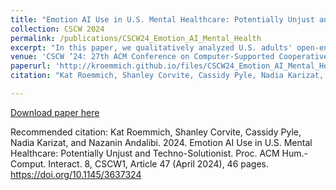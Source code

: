 ```yaml
---
title: "Emotion AI Use in U.S. Mental Healthcare: Potentially Unjust and Techno-Solutionist"
collection: CSCW 2024
permalink: /publications/CSCW24_Emotion_AI_Mental_Health
excerpt: "In this paper, we qualitatively analyzed U.S. adults' open-ended survey responses (n=395) to examine their perceptions of emotion AI use in mental healthcare and its potential impacts on them as data subjects."
venue: 'CSCW ’24: 27th ACM Conference on Computer-Supported Cooperative Work and Social Computing'
paperurl: 'http://kroemmich.github.io/files/CSCW24_Emotion_AI_Mental_Health.pdf'
citation: "Kat Roemmich, Shanley Corvite, Cassidy Pyle, Nadia Karizat, and Nazanin Andalibi. 2024. Emotion AI Use in U.S. Mental Healthcare: Potentially Unjust and Techno-Solutionist. Proc. ACM Hum.-Comput. Interact. 8, CSCW1, Article 47 (April 2024), 46 pages. https://doi.org/10.1145/3637324"

---
```


[Download paper here](https://kroemmich.github.io/files/CSCW24_Emotion_AI_Mental_Health.pdf)



Recommended citation: Kat Roemmich, Shanley Corvite, Cassidy Pyle, Nadia Karizat, and Nazanin Andalibi. 2024. Emotion AI Use in U.S. Mental Healthcare: Potentially Unjust and Techno-Solutionist. Proc. ACM Hum.-Comput. Interact. 8, CSCW1, Article 47 (April 2024), 46 pages. https://doi.org/10.1145/3637324
